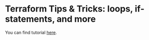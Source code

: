 # Terraform Tips & Tricks: loops, if-statements, and more

You can find tutorial [here](https://youtu.be/7S94oUTy2z4).
